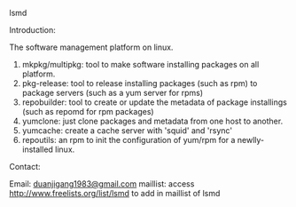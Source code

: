 lsmd

Introduction:

The software management platform on linux.
1. mkpkg/multipkg: tool to make software installing packages on all platform.
2. pkg-release: tool to release installing packages (such as rpm) to package servers (such as a yum server for rpms)
3. repobuilder: tool to create or update the metadata of package installings (such as repomd for rpm packages)
4. yumclone: just clone packages and metadata from one host to another.
5. yumcache: create a cache server with 'squid' and 'rsync'
6. repoutils: an rpm to init the configuration of yum/rpm for a newlly-installed linux.

Contact:

Email: duanjigang1983@gmail.com
maillist: access 
         http://www.freelists.org/list/lsmd
	to add in  maillist of lsmd
